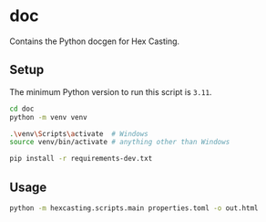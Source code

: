 # doc

Contains the Python docgen for Hex Casting.

## Setup

The minimum Python version to run this script is `3.11`.

```sh
cd doc
python -m venv venv

.\venv\Scripts\activate  # Windows
source venv/bin/activate # anything other than Windows

pip install -r requirements-dev.txt
```

## Usage

```sh
python -m hexcasting.scripts.main properties.toml -o out.html
```
